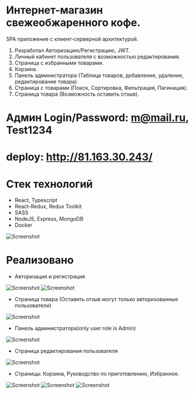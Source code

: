 # Интернет-магазин свежеобжаренного кофе.

SPA приложение с клиент-серверной архитектурой.
1. Разработал Авторизацию/Регистрацию, JWT.
2. Личный кабинет пользователя с возможностью редактирования.
3. Страница с избранными товарами.
4. Корзина.
5. Панель администратора (Таблица товаров, добавление, удаление,
   редактирование товара)
6. Страница с товарами (Поиск, Сортировка, Фильтрация,
   Пагинация).
7. Страница товара (Возможность оставить отзыв).

# Админ Login/Password: m@mail.ru, Test1234
# deploy: http://81.163.30.243/


# Стек технологий
- React, Typescript
- React-Redux, Redux Toolkit
- SASS
- NodeJS, Express, MongoDB
- Docker

![Screenshot](./screenshots/main-page.png)

# Реализовано

- Авторизация и регистрация

![Screenshot](./screenshots/sing-in.png)
![Screenshot](./screenshots/sign-up.png)


- Страница товара (Оставить отзыв могут только авторизованные пользователи)

![Screenshot](./screenshots/product-page.png)


- Панель администратора(only user role is Admin) 

![Screenshot](./screenshots/admin-page.png)


- Страница редактирования пользователя

![Screenshot](./screenshots/Edit-profile.png)


- Страницы: Корзина, Руководство по приготовлению, Избранное.  

![Screenshot](./screenshots/cart.png)
![Screenshot](./screenshots/guide.png)
![Screenshot](./screenshots/favorites.png)

